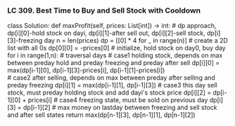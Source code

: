 ### LC 309. Best Time to Buy and Sell Stock with Cooldown
class Solution:
    def maxProfit(self, prices: List[int]) -> int:
        # dp approach, dp[i][0]-hold stock on dayi, dp[i][1]-after sell out, dp[i][2]-sell stock, dp[i][3]-freezing day
        n = len(prices)
        dp = [[0] * 4 for _ in range(n)]                                    # create a 2D list with all 0s
        dp[0][0] = -prices[0]                                               # initialize, hold stock on day0, buy day
        for i in range(1,n):                                                # traversal days
            # case1 holding stock, depends on max between preday hold and preday freezing and preday after sell
            dp[i][0] = max(dp[i-1][0], dp[i-1][3]-prices[i], dp[i-1][1]-prices[i])  
            # case2 after selling, depends on max between preday after selling and preday freezing
            dp[i][1] = max(dp[i-1][1], dp[i-1][3])
            # case3 this day sell stock, must preday holding stock and add dayi's stock price
            dp[i][2] = dp[i-1][0] + prices[i]
            # case4 freezing state, must be sold on previous day
            dp[i][3] = dp[i-1][2]
            # max money on lastday between freezing and sell stock and after sell states
        return max(dp[n-1][3], dp[n-1][1], dp[n-1][2])